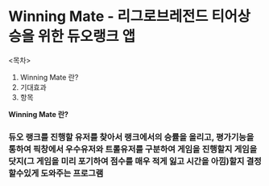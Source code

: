 # Winning Mate - 리그로브레전드 티어상승을 위한 듀오랭크 앱
<목차>
1. Winning Mate 란?
2. 기대효과
3. 항목

**Winning Mate 란?**
### 듀오 랭크를 진행할 유저를 찾아서 랭크에서의 승률을 올리고, 평가기능을 통하여 픽창에서 우수유저와 트롤유저를 구분하여 게임을 진행할지 게임을 닷지(그 게임을 미리 포기하여 점수를 매우 적게 잃고 시간을 아낌)할지 결정할수있게 도와주는 프로그램

